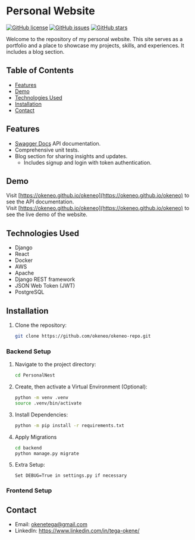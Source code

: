 # Personal Website

[![GitHub license](https://img.shields.io/badge/license-MIT-blue.svg)](https://github.com/okeneo/okeneo-repo/blob/master/LICENSE)
[![GitHub issues](https://img.shields.io/github/issues/okeneo/okeneo-repo.svg)](https://github.com/okeneo/okeneo-repo/issues)
[![GitHub stars](https://img.shields.io/github/stars/okeneo/okeneo-repo.svg)](https://github.com/okeneo/okeneo-repo/stargazers)

Welcome to the repository of my personal website. This site serves as a portfolio and a place to showcase my projects, skills, and experiences. It includes a blog section.

## Table of Contents

- [Features](#features)
- [Demo](#demo)
- [Technologies Used](#technologies-used)
- [Installation](#installation)
- [Contact](#contact)

## Features

- [Swagger Docs](https://okeneo.github.io/okeneo) API documentation.
- Comprehensive unit tests.
- Blog section for sharing insights and updates.
  - Includes signup and login with token authentication.

## Demo

Visit [https://okeneo.github.io/okeneo](https://okeneo.github.io/okeneo) to see the API documentation.  
Visit [https://okeneo.github.io/okeneo](https://okeneo.github.io/okeneo) to see the live demo of the website.

## Technologies Used

- Django
- React
- Docker
- AWS
- Apache
- Django REST framework
- JSON Web Token (JWT)
- PostgreSQL

## Installation

1. Clone the repository:

   ```bash
   git clone https://github.com/okeneo/okeneo-repo.git
   ```

### Backend Setup

1. Navigate to the project directory:

    ```bash
    cd PersonalNest
    ```
2. Create, then activate a Virtual Environment (Optional):

    ```bash
    python -m venv .venv
    source .venv/bin/activate
    ```

3. Install Dependencies:

    ```bash
    python -m pip install -r requirements.txt
    ```

4. Apply Migrations

    ```bash
    cd backend
    python manage.py migrate
    ```

5. Extra Setup:

    ```
    Set DEBUG=True in settings.py if necessary
    ```

### Frontend Setup

## Contact
- Email: okenetega@gmail.com
- LinkedIn: https://www.linkedin.com/in/tega-okene/
